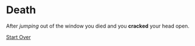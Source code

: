 # Death

After _jumping_ out of the window you died and you **cracked** your head open.

[Start Over](../start/wake-up.md)